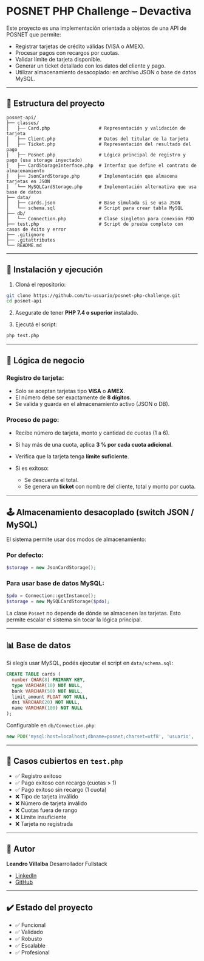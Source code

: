 # POSNET PHP Challenge – Devactiva

Este proyecto es una implementación orientada a objetos de una API de POSNET que permite:

* Registrar tarjetas de crédito válidas (VISA o AMEX).
* Procesar pagos con recargos por cuotas.
* Validar límite de tarjeta disponible.
* Generar un ticket detallado con los datos del cliente y pago.
* Utilizar almacenamiento desacoplado: en archivo JSON o base de datos MySQL.

---

## 📁 Estructura del proyecto

```
posnet-api/
├── classes/
│   ├── Card.php                  # Representación y validación de tarjeta
│   ├── Client.php                # Datos del titular de la tarjeta
│   ├── Ticket.php                # Representación del resultado del pago
│   ├── Posnet.php                # Lógica principal de registro y pago (usa storage inyectado)
│   ├── CardStorageInterface.php  # Interfaz que define el contrato de almacenamiento
│   ├── JsonCardStorage.php       # Implementación que almacena tarjetas en JSON
│   └── MySQLCardStorage.php      # Implementación alternativa que usa base de datos
├── data/
│   ├── cards.json                # Base simulada si se usa JSON
│   └── schema.sql                # Script para crear tabla MySQL
├── db/
│   └── Connection.php            # Clase singleton para conexión PDO
├── test.php                      # Script de prueba completo con casos de éxito y error
├── .gitignore
├── .gitattributes
└── README.md
```

---

## 🚀 Instalación y ejecución

1. Cloná el repositorio:

```bash
git clone https://github.com/tu-usuario/posnet-php-challenge.git
cd posnet-api
```

2. Asegurate de tener **PHP 7.4 o superior** instalado.

3. Ejecutá el script:

```bash
php test.php
```

---

## 📆 Lógica de negocio

### Registro de tarjeta:

* Solo se aceptan tarjetas tipo **VISA** o **AMEX**.
* El número debe ser exactamente de **8 dígitos**.
* Se valida y guarda en el almacenamiento activo (JSON o DB).

### Proceso de pago:

* Recibe número de tarjeta, monto y cantidad de cuotas (1 a 6).
* Si hay más de una cuota, aplica **3 % por cada cuota adicional**.
* Verifica que la tarjeta tenga **límite suficiente**.
* Si es exitoso:

  * Se descuenta el total.
  * Se genera un **ticket** con nombre del cliente, total y monto por cuota.

---

## 🕹️ Almacenamiento desacoplado (switch JSON / MySQL)

El sistema permite usar dos modos de almacenamiento:

### Por defecto:

```php
$storage = new JsonCardStorage();
```

### Para usar base de datos MySQL:

```php
$pdo = Connection::getInstance();
$storage = new MySQLCardStorage($pdo);
```

La clase `Posnet` no depende de dónde se almacenen las tarjetas. Esto permite escalar el sistema sin tocar la lógica principal.

---

## 📊 Base de datos

Si elegís usar MySQL, podés ejecutar el script en `data/schema.sql`:

```sql
CREATE TABLE cards (
  number CHAR(8) PRIMARY KEY,
  type VARCHAR(10) NOT NULL,
  bank VARCHAR(50) NOT NULL,
  limit_amount FLOAT NOT NULL,
  dni VARCHAR(20) NOT NULL,
  name VARCHAR(100) NOT NULL
);
```

Configurable en `db/Connection.php`:

```php
new PDO('mysql:host=localhost;dbname=posnet;charset=utf8', 'usuario', 'clave');
```

---

## 🔮 Casos cubiertos en `test.php`

* ✅ Registro exitoso
* ✅ Pago exitoso con recargo (cuotas > 1)
* ✅ Pago exitoso sin recargo (1 cuota)
* ❌ Tipo de tarjeta inválido
* ❌ Número de tarjeta inválido
* ❌ Cuotas fuera de rango
* ❌ Límite insuficiente
* ❌ Tarjeta no registrada

---

## 🧠 Autor

**Leandro Villalba**
Desarrollador Fullstack

* [LinkedIn](https://www.linkedin.com/in/leandro-villalba/)
* [GitHub](https://github.com/VillalbaLeandro)

---

## ✔️ Estado del proyecto

* ✅ Funcional
* ✅ Validado
* ✅ Robusto
* ✅ Escalable
* ✅ Profesional

